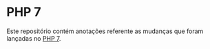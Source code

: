 # PHP 7

Este repositório contém anotações referente as mudanças que foram lançadas no [PHP 7](http://php.net).
